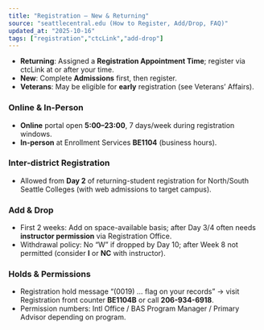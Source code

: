 ```yaml
---
title: "Registration — New & Returning"
source: "seattlecentral.edu (How to Register, Add/Drop, FAQ)"
updated_at: "2025-10-16"
tags: ["registration","ctcLink","add-drop"]
---
```


- **Returning**: Assigned a **Registration Appointment Time**; register via ctcLink at or after your time.  
- **New**: Complete **Admissions** first, then register.  
- **Veterans**: May be eligible for **early** registration (see Veterans’ Affairs).

### Online & In-Person
- **Online** portal open **5:00–23:00**, 7 days/week during registration windows.  
- **In-person** at Enrollment Services **BE1104** (business hours).

### Inter-district Registration
- Allowed from **Day 2** of returning-student registration for North/South Seattle Colleges (with web admissions to target campus).

### Add & Drop
- First 2 weeks: Add on space-available basis; after Day 3/4 often needs **instructor permission** via Registration Office.  
- Withdrawal policy: No “W” if dropped by Day 10; after Week 8 not permitted (consider **I** or **NC** with instructor).

### Holds & Permissions
- Registration hold message “(0019) … flag on your records” → visit Registration front counter **BE1104B** or call **206-934-6918**.  
- Permission numbers: Intl Office / BAS Program Manager / Primary Advisor depending on program.
